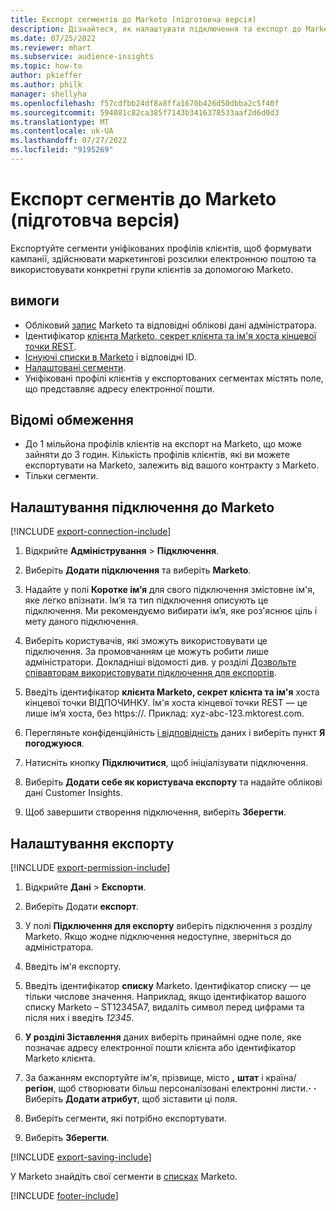 ```yaml
---
title: Експорт сегментів до Marketo (підготовча версія)
description: Дізнайтеся, як налаштувати підключення та експорт до Marketo.
ms.date: 07/25/2022
ms.reviewer: mhart
ms.subservice: audience-insights
ms.topic: how-to
author: pkieffer
ms.author: philk
manager: shellyha
ms.openlocfilehash: f57cdfbb24df8a8ffa1670b426d50dbba2c5f40f
ms.sourcegitcommit: 594081c82ca385f7143b3416378533aaf2d6d0d3
ms.translationtype: MT
ms.contentlocale: uk-UA
ms.lasthandoff: 07/27/2022
ms.locfileid: "9195269"
---
```

# <a name="export-segments-to-marketo-preview"></a>Експорт сегментів до Marketo (підготовча версія)

Експортуйте сегменти уніфікованих профілів клієнтів, щоб формувати кампанії, здійснювати маркетингові розсилки електронною поштою та використовувати конкретні групи клієнтів за допомогою Marketo.

## <a name="prerequisites"></a>вимоги

- Обліковий [запис](https://login.marketo.com/) Marketo та відповідні облікові дані адміністратора.
- Ідентифікатор [клієнта Marketo, секрет клієнта та ім'я хоста кінцевої точки REST](https://developers.marketo.com/rest-api/authentication/).
- [Існуючі списки в Marketo](https://docs.marketo.com/display/public/DOCS/Understanding+Static+Lists) і відповідні ID.
- [Налаштовані сегменти](segments.md).
- Уніфіковані профілі клієнтів у експортованих сегментах містять поле, що представляє адресу електронної пошти.

## <a name="known-limitations"></a>Відомі обмеження

- До 1 мільйона профілів клієнтів на експорт на Marketo, що може зайняти до 3 годин. Кількість профілів клієнтів, які ви можете експортувати на Marketo, залежить від вашого контракту з Marketo.
- Тільки сегменти.

## <a name="set-up-connection-to-marketo"></a>Налаштування підключення до Marketo

[!INCLUDE [export-connection-include](includes/export-connection-admn.md)]

1. Відкрийте **Адміністрування** > **Підключення**.

1. Виберіть **Додати підключення** та виберіть **Marketo**.

1. Надайте у полі **Коротке ім’я** для свого підключення змістовне ім'я, яке легко впізнати. Ім’я та тип підключення описують це підключення. Ми рекомендуємо вибирати ім’я, яке роз'яснює ціль і мету даного підключення.

1. Виберіть користувачів, які зможуть використовувати це підключення. За промовчанням це можуть робити лише адміністратори. Докладніші відомості див. у розділі [Дозвольте співавторам використовувати підключення для експортів](connections.md#allow-contributors-to-use-a-connection-for-exports).

1. Введіть ідентифікатор **клієнта Marketo, секрет клієнта та ім'я** хоста кінцевої точки ВІДПОЧИНКУ. Ім'я хоста кінцевої точки REST — це лише ім’я хоста, без https://. Приклад: xyz-abc-123.mktorest.com.

1. Перегляньте конфіденційність [і відповідність](connections.md#data-privacy-and-compliance) даних і виберіть пункт **Я погоджуюся**.

1. Натисніть кнопку **Підключитися**, щоб ініціалізувати підключення.

1. Виберіть **Додати себе як користувача експорту** та надайте облікові дані Customer Insights.

1. Щоб завершити створення підключення, виберіть **Зберегти**.

## <a name="configure-an-export"></a>Налаштування експорту

[!INCLUDE [export-permission-include](includes/export-permission.md)]

1. Відкрийте **Дані** > **Експорти**.

1. Виберіть Додати **експорт**.

1. У полі **Підключення для експорту** виберіть підключення з розділу Marketo. Якщо жодне підключення недоступне, зверніться до адміністратора.

1. Введіть ім'я експорту.

1. Введіть ідентифікатор **списку** Marketo. Ідентифікатор списку — це тільки числове значення. Наприклад, якщо ідентифікатор вашого списку Marketo – ST12345A7, видаліть символ перед цифрами та після них і введіть *12345*.

1. **У розділі Зіставлення** даних виберіть принаймні одне поле, яке позначає адресу електронної пошти клієнта або ідентифікатор Marketo клієнта.

1. За бажанням експортуйте ім'я, прізвище, місто **,** **штат** і країна/**регіон**, щоб створювати більш персоналізовані електронні листи.**·** **·** Виберіть **Додати атрибут**, щоб зіставити ці поля.

1. Виберіть сегменти, які потрібно експортувати.

1. Виберіть **Зберегти**.

[!INCLUDE [export-saving-include](includes/export-saving.md)]

У Marketo знайдіть свої сегменти в [списках](https://docs.marketo.com/display/public/DOCS/Understanding+Static+Lists) Marketo.

[!INCLUDE [footer-include](includes/footer-banner.md)]
